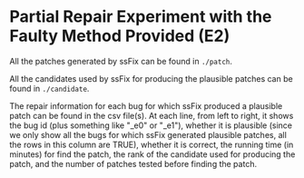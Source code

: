 # Partial Repair Experiment with the Faulty Method Provided (E2)

All the patches generated by ssFix can be found in `./patch`.

All the candidates used by ssFix for producing the plausible patches can be found in `./candidate`.

The repair information for each bug for which ssFix produced a plausible patch can be found in the csv file(s). At each line, from left to right, it shows the bug id (plus something like "_e0" or "_e1"), whether it is plausible (since we only show all the bugs for which ssFix generated plausible patches, all the rows in this column are TRUE), whether it is correct, the running time (in minutes) for find the patch, the rank of the candidate used for producing the patch, and the number of patches tested before finding the patch.